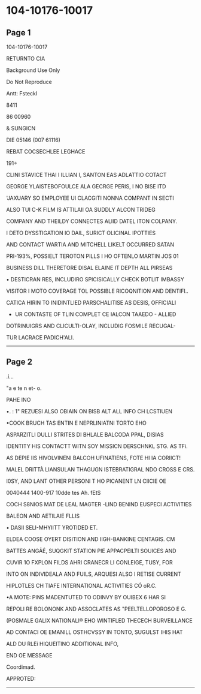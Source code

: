 # 104-10176-10017

## Page 1

104-10176-10017

RETURNTO CIA

Background Use Only

Do Not Reproduce

Antt: Fsteckl

8411

86 00960

& SUNGICN

DIE 05146 (007 61116)

REBAT COCSECHLEE LEGHACE

191÷

CLINI STAVICE THAI I ILLIAN I, SANTON EAS ADLATTIO COTACT

GEORGE YLAISTEBOFOULCE ALA GECRGE PERIS, I NO BISE ITD

'JAXUARY SO EMPLOYEE UI CLACGITI NONNA COMPANT IN SECTI

ALSO TUI C-K FILM IS ATTILAII OA SUDDLY ALCON TRIDEG

COMPANY AND THEILDY CONNECTES ALIID DATEL ITON COLPANY.

I DETO DYSSTIGATION IO DAIL, SURICT OLICINAL IPOTTIES

AND CONTACT WARTIA AND MITCHELL LIKELT OCCURRED SATAN

PRI-193%, POSSIELT TEROTON PILLS I HO OFTENLO MARTIN JOS 01

BUSINESS DILL THERETORE DISAL ELAINE IT DEPTH ALL PIRSEAS

• DESTICRAN RES, INCLUDIRO SPICISICALLY CHECK BOTLIT IMBASSY

VISITOR I MOTO COVERAGE TOL POSSIBLE RICOQNITION AND DENTIFI..

CATICA HIRIN TO INIDINTLIED PARSCHALITISE AS DESIS, OFFICIALI

* UR CONTASTE OF TLIN COMPLET CE IALCON TAAEDO - ALLIED

DOTRINUIGRS AND CLICULTI-OLAY, INCLUDIG FOSMILE RECUGAL-

TUR LACRACE PADICH'ALI.

---

## Page 2

.i...

"a e te n et- o.

PAHE INO

•. : 1" REZUESI ALSO OBIAIN ON BISB ALT ALL INFO CH LCSTIUEN

•COOK BRUCH TAS ENTIN E NEPRLINIATNI TORTO EHO

ASPARZITLI DULLI STRITES DI BHLALE BALCODA PPAL, DISIAS

IDENTITY HIS CONTACTT WITN SOY MISSICN DERSCHNKL STG. AS TFi.

AS DEPIE IIS HIVOLVINENI BALCOH UFINATIENS, FOTE HI IA CORIICT!

MALEL DRITTÀ LIANSULAN THAGUGN ISTEBRATIGRAL NDO CROSS E CRS.

I0SY, AND LANT OTHER PERSONI T HO PICANENT LN CIICIE OE

0040444 1400-917 10dde tes Ah. fEtS

COCH S8NIOS MAT DE LEAL MAGTER -LIND BENIND EUSPECI ACTIVITIES

BALEON AND AETILAIE FLLIS

• DASII SELI-MHYIITT YROTIDED ET.

ELDEA COOSE OYERT DISITION AND IIGH-BANKINE CENTAGIS. CM

BATTES ANGÃÉ, SUQGKIT STATION PIE APPACPEILTI SOUICES AND

CUVIR 1O FXPLON FILDS AHRI CRANECR LI CONLEIGE, TUSY, FOR

INTO ON INDIVIDEALA AND FUILS, ARQUESI ALSO I RETISE CURRENT

HIPLOTLES CH TIAFE INTERNATIONAL ACTIVITIES CÓ oR.C.

•A MOTE: PINS MADENTUTED TO ODINVY BY OUIBEX 6 HAR SI

REPOLI RE BOLONONK AND ASSOCLATES AS "PEELTELLOPOROSO E G.

(POSMALE GALIX NATIONALI® EHO WINTIFLED THECECH BURVEILLANCE

AD CONTACI OE EMANILL OSTHCVSSY IN TONTO, SUGULST IHIS HAT

ALD DU RLEi HIQUEITINO ADDITIONAL INFO,

END OE MESSAGE

Coordimad.

APPROTED:

---

